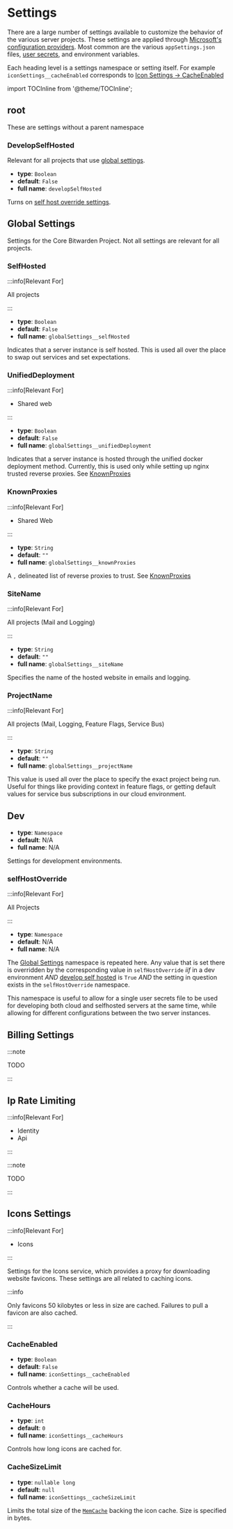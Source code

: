 # Settings

There are a large number of settings available to customize the behavior of the various server
projects. These settings are applied through
[Microsoft's configuration providers](https://learn.microsoft.com/en-us/aspnet/core/fundamentals/configuration/?view=aspnetcore-8.0).
Most common are the various `appSettings.json` files, [user secrets](../secrets/index.md), and
environment variables.

Each heading level is a settings namespace or setting itself. For example
`iconSettings__cacheEnabled` corresponds to [Icon Settings -> CacheEnabled](#cacheenabled)

import TOCInline from '@theme/TOCInline';

<TOCInline toc={toc} />

## root

These are settings without a parent namespace

### DevelopSelfHosted

Relevant for all projects that use [global settings](#global-settings).

- **type**: `Boolean`
- **default**: `False`
- **full name**: `developSelfHosted`

Turns on [self host override settings](#selfhostoverride).

## Global Settings

Settings for the Core Bitwarden Project. Not all settings are relevant for all projects.

### SelfHosted

:::info[Relevant For]

All projects

:::

- **type**: `Boolean`
- **default**: `False`
- **full name**: `globalSettings__selfHosted`

Indicates that a server instance is self hosted. This is used all over the place to swap out
services and set expectations.

### UnifiedDeployment

:::info[Relevant For]

- Shared web

:::

- **type**: `Boolean`
- **default**: `False`
- **full name**: `globalSettings__unifiedDeployment`

Indicates that a server instance is hosted through the unified docker deployment method. Currently,
this is used only while setting up nginx trusted reverse proxies. See
[KnownProxies](https://learn.microsoft.com/en-us/dotnet/api/microsoft.aspnetcore.builder.forwardedheadersoptions.knownproxies?view=aspnetcore-8.0#microsoft-aspnetcore-builder-forwardedheadersoptions-knownproxies)

### KnownProxies

:::info[Relevant For]

- Shared Web

:::

- **type**: `String`
- **default**: `""`
- **full name**: `globalSettings__knownProxies`

A `,` delineated list of reverse proxies to trust. See
[KnownProxies](https://learn.microsoft.com/en-us/dotnet/api/microsoft.aspnetcore.builder.forwardedheadersoptions.knownproxies?view=aspnetcore-8.0#microsoft-aspnetcore-builder-forwardedheadersoptions-knownproxies)

### SiteName

:::info[Relevant For]

All projects (Mail and Logging)

:::

- **type**: `String`
- **default**: `""`
- **full name**: `globalSettings__siteName`

Specifies the name of the hosted website in emails and logging.

### ProjectName

:::info[Relevant For]

All projects (Mail, Logging, Feature Flags, Service Bus)

:::

- **type**: `String`
- **default**: `""`
- **full name**: `globalSettings__projectName`

This value is used all over the place to specify the exact project being run. Useful for things like
providing context in feature flags, or getting default values for service bus subscriptions in our
cloud environment.

## Dev

- **type**: `Namespace`
- **default**: N/A
- **full name**: N/A

Settings for development environments.

### selfHostOverride

:::info[Relevant For]

All Projects

:::

- **type**: `Namespace`
- **default**: N/A
- **full name**: N/A

The [Global Settings](#global-settings) namespace is repeated here. Any value that is set there is
overridden by the corresponding value in `selfHostOverride` _iif_ in a dev environment _AND_
[develop self hosted](#developselfhosted) is `True` _AND_ the setting in question exists in the
`selfHostOverride` namespace.

This namespace is useful to allow for a single user secrets file to be used for developing both
cloud and selfhosted servers at the same time, while allowing for different configurations between
the two server instances.

## Billing Settings

:::note

TODO

:::

## Ip Rate Limiting

:::info[Relevant For]

- Identity
- Api

:::

:::note

TODO

:::

## Icons Settings

:::info[Relevant For]

- Icons

:::

Settings for the Icons service, which provides a proxy for downloading website favicons. These
settings are all related to caching icons.

:::info

Only favicons 50 kilobytes or less in size are cached. Failures to pull a favicon are also cached.

:::

### CacheEnabled

- **type**: `Boolean`
- **default**: `False`
- **full name**: `iconSettings__cacheEnabled`

Controls whether a cache will be used.

### CacheHours

- **type**: `int`
- **default**: `0`
- **full name**: `iconSettings__cacheHours`

Controls how long icons are cached for.

### CacheSizeLimit

- **type**: `nullable long`
- **default**: `null`
- **full name**: `iconSettings__cacheSizeLimit`

Limits the total size of the
[`MemCache`](https://learn.microsoft.com/en-us/dotnet/api/system.runtime.caching.memorycache?view=net-8.0)
backing the icon cache. Size is specified in bytes.
